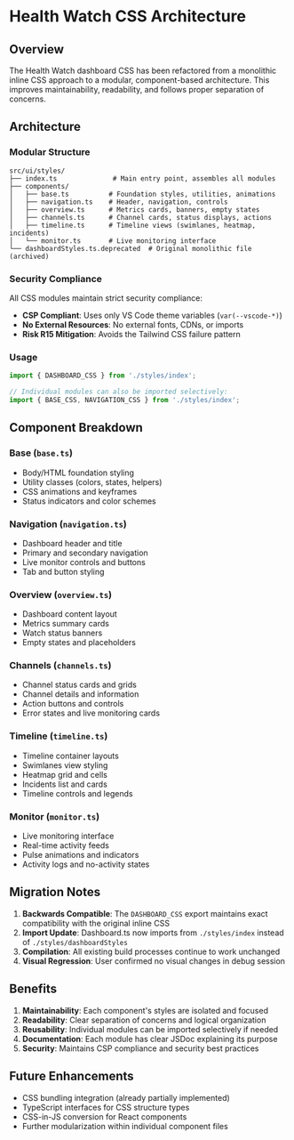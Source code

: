 # Health Watch CSS Architecture

## Overview

The Health Watch dashboard CSS has been refactored from a monolithic inline CSS approach to a modular, component-based architecture. This improves maintainability, readability, and follows proper separation of concerns.

## Architecture

### Modular Structure

```
src/ui/styles/
├── index.ts              # Main entry point, assembles all modules
├── components/
│   ├── base.ts          # Foundation styles, utilities, animations
│   ├── navigation.ts    # Header, navigation, controls
│   ├── overview.ts      # Metrics cards, banners, empty states
│   ├── channels.ts      # Channel cards, status displays, actions
│   ├── timeline.ts      # Timeline views (swimlanes, heatmap, incidents)
│   └── monitor.ts       # Live monitoring interface
└── dashboardStyles.ts.deprecated  # Original monolithic file (archived)
```

### Security Compliance

All CSS modules maintain strict security compliance:
- **CSP Compliant**: Uses only VS Code theme variables (`var(--vscode-*)`)
- **No External Resources**: No external fonts, CDNs, or imports
- **Risk R15 Mitigation**: Avoids the Tailwind CSS failure pattern

### Usage

```typescript
import { DASHBOARD_CSS } from './styles/index';

// Individual modules can also be imported selectively:
import { BASE_CSS, NAVIGATION_CSS } from './styles/index';
```

## Component Breakdown

### Base (`base.ts`)
- Body/HTML foundation styling
- Utility classes (colors, states, helpers)
- CSS animations and keyframes
- Status indicators and color schemes

### Navigation (`navigation.ts`)
- Dashboard header and title
- Primary and secondary navigation
- Live monitor controls and buttons
- Tab and button styling

### Overview (`overview.ts`)
- Dashboard content layout
- Metrics summary cards
- Watch status banners
- Empty states and placeholders

### Channels (`channels.ts`)
- Channel status cards and grids
- Channel details and information
- Action buttons and controls
- Error states and live monitoring cards

### Timeline (`timeline.ts`)
- Timeline container layouts
- Swimlanes view styling
- Heatmap grid and cells
- Incidents list and cards
- Timeline controls and legends

### Monitor (`monitor.ts`)
- Live monitoring interface
- Real-time activity feeds
- Pulse animations and indicators
- Activity logs and no-activity states

## Migration Notes

1. **Backwards Compatible**: The `DASHBOARD_CSS` export maintains exact compatibility with the original inline CSS
2. **Import Update**: Dashboard.ts now imports from `./styles/index` instead of `./styles/dashboardStyles`
3. **Compilation**: All existing build processes continue to work unchanged
4. **Visual Regression**: User confirmed no visual changes in debug session

## Benefits

1. **Maintainability**: Each component's styles are isolated and focused
2. **Readability**: Clear separation of concerns and logical organization
3. **Reusability**: Individual modules can be imported selectively if needed
4. **Documentation**: Each module has clear JSDoc explaining its purpose
5. **Security**: Maintains CSP compliance and security best practices

## Future Enhancements

- CSS bundling integration (already partially implemented)
- TypeScript interfaces for CSS structure types
- CSS-in-JS conversion for React components
- Further modularization within individual component files